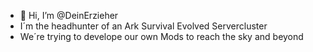 - 👋 Hi, I’m @DeinErzieher
- I´m the headhunter of an Ark Survival Evolved Servercluster
- We´re trying to develope our own Mods to reach the sky and beyond 


<!---
DeinErzieher/DeinErzieher is a ✨ special ✨ repository because its `README.md` (this file) appears on your GitHub profile.
You can click the Preview link to take a look at your changes.
--->
